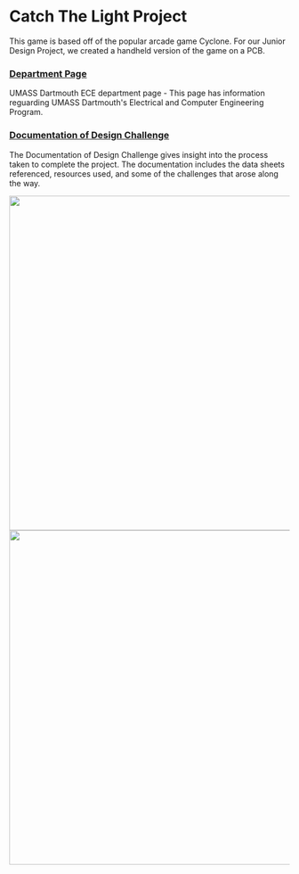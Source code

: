 # Catch The Light Project
This game is based off of the popular arcade game Cyclone. For our Junior Design Project, we created a handheld version of the game on a PCB.

### [Department Page](https://www.umassd.edu/engineering/ece/)
UMASS Dartmouth ECE department page - This page has information reguarding UMASS Dartmouth's Electrical and Computer Engineering Program.


### [Documentation of Design Challenge](https://github.com/apimentel1/CatchTheLight/blob/master/Documentation/Documentation_of_Design_Challenge.md)
The Documentation of Design Challenge gives insight into the process taken to complete the project. The documentation includes the data sheets referenced, resources used, and some of the challenges that arose along the way.


<img src = "Documentation/Images/Phase_2_Board_populated" atl = "Front" width="600" align = "center">
<img src = "Documentation/Images/Phase_2_leds_on" atl = "Front" width="600" align = "center">